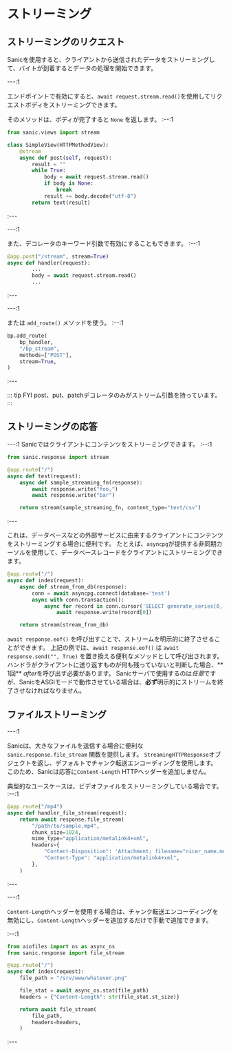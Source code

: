 # ストリーミング

## ストリーミングのリクエスト

Sanicを使用すると、クライアントから送信されたデータをストリーミングして、バイトが到着するとデータの処理を開始できます。

---:1

エンドポイントで有効にすると、`await request.stream.read()`を使用してリクエストボディをストリーミングできます。

そのメソッドは、ボディが完了すると `None` を返します。 :--:1
```python
from sanic.views import stream

class SimpleView(HTTPMethodView):
    @stream
    async def post(self, request):
        result = ""
        while True:
            body = await request.stream.read()
            if body is None:
                break
            result += body.decode("utf-8")
        return text(result)
```
:---

---:1

また、デコレータのキーワード引数で有効にすることもできます。 :--:1
```python
@app.post("/stream", stream=True)
async def handler(request):
        ...
        body = await request.stream.read()
        ...
```
:---

---:1

または `add_route()` メソッドを使う。 :--:1
```python
bp.add_route(
    bp_handler,
    "/bp_stream",
    methods=["POST"],
    stream=True,
)
```
:---

::: tip FYI
post、put、patchデコレータのみがストリーム引数を持っています。
:::

## ストリーミングの応答

---:1 Sanicではクライアントにコンテンツをストリーミングできます。 :--:1

```python
from sanic.response import stream

@app.route("/")
async def test(request):
    async def sample_streaming_fn(response):
        await response.write("foo,")
        await response.write("bar")

    return stream(sample_streaming_fn, content_type="text/csv")
```
:---

これは、データベースなどの外部サービスに由来するクライアントにコンテンツをストリーミングする場合に便利です。 たとえば、`asyncpg`が提供する非同期カーソルを使用して、データベースレコードをクライアントにストリーミングできます。

```python
@app.route("/")
async def index(request):
    async def stream_from_db(response):
        conn = await asyncpg.connect(database='test')
        async with conn.transaction():
            async for record in conn.cursor('SELECT generate_series(0, 10)'):
                await response.write(record[0])

    return stream(stream_from_db)
```



`await response.eof()` を呼び出すことで、ストリームを明示的に終了させることができます。 上記の例では、`await response.eof()` は `await response.send("", True)` を置き換える便利なメソッドとして呼び出されます。 ハンドラがクライアントに送り返すものが何も残っていないと判断した場合、** 1回** *after*を呼び出す必要があります。 Sanicサーバで使用するのは*任意*ですが、SanicをASGIモードで動作させている場合は、**必ず**明示的にストリームを終了させなければなりません。

## ファイルストリーミング

---:1

Sanicは、大きなファイルを送信する場合に便利な `sanic.response.file_stream` 関数を提供します。 `StreamingHTTPResponse`オブジェクトを返し、デフォルトでチャンク転送エンコーディングを使用します。 このため、Sanicは応答に`Content-Length` HTTPヘッダーを追加しません。

典型的なユースケースは、ビデオファイルをストリーミングしている場合です。 :--:1
```python
@app.route("/mp4")
async def handler_file_stream(request):
    return await response.file_stream(
        "/path/to/sample.mp4",
        chunk_size=1024,
        mime_type="application/metalink4+xml",
        headers={
            "Content-Disposition": 'Attachment; filename="nicer_name.meta4"',
            "Content-Type": "application/metalink4+xml",
        },
    )
```
:---

---:1

`Content-Length`ヘッダーを使用する場合は、チャンク転送エンコーディングを無効にし、`Content-Length`ヘッダーを追加するだけで手動で追加できます。

:--:1
```python
from aiofiles import os as async_os
from sanic.response import file_stream

@app.route("/")
async def index(request):
    file_path = "/srv/www/whatever.png"

    file_stat = await async_os.stat(file_path)
    headers = {"Content-Length": str(file_stat.st_size)}

    return await file_stream(
        file_path,
        headers=headers,
    )
```
:---
